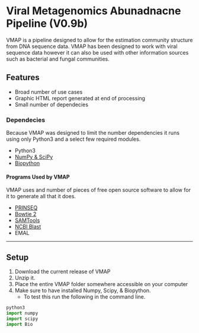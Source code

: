 # Viral Metagenomics Abunadnacne Pipeline (V0.9b)

VMAP is a pipeline designed to allow for the estimation community structure from DNA sequence data. VMAP has been designed to work with viral sequence data however it can also be used with other information sources such as bacterial and fungal communities.

## Features
  - Broad number of use cases
  - Graphic HTML report generated at end of processing
  - Small number of dependecies 

### Dependecies
Because VMAP was designed to limit the number dependencies it runs using only Python3 and a select few required modules.

- Python3 
- [NumPy & SciPy](http://docs.scipy.org/doc/)
- [Biopython](http://biopython.org)

#### Programs Used by VMAP
VMAP uses and number of pieces of free open source software to allow for it to generate all that it does.

- [PRINSEQ](http://prinseq.sourceforge.net)
- [Bowtie 2](http://bowtie-bio.sourceforge.net)
- [SAMTools](http://samtools.sourceforge.net)
- [NCBI Blast](http://blast.ncbi.nlm.nih.gov/Blast.cgi?PAGE_TYPE=BlastDocs&DOC_TYPE=Download) 
- EMAL


----------


## Setup
 

 1. Download the current release of VMAP
 2. Unzip it.
 3. Place the entire VMAP folder somewhere accessible on your computer
 4. Make sure to have installed Numpy, Scipy, & Biopython.
	 - To test this run the following in the command line.

```python
python3
import numpy
import scipy
import Bio
```